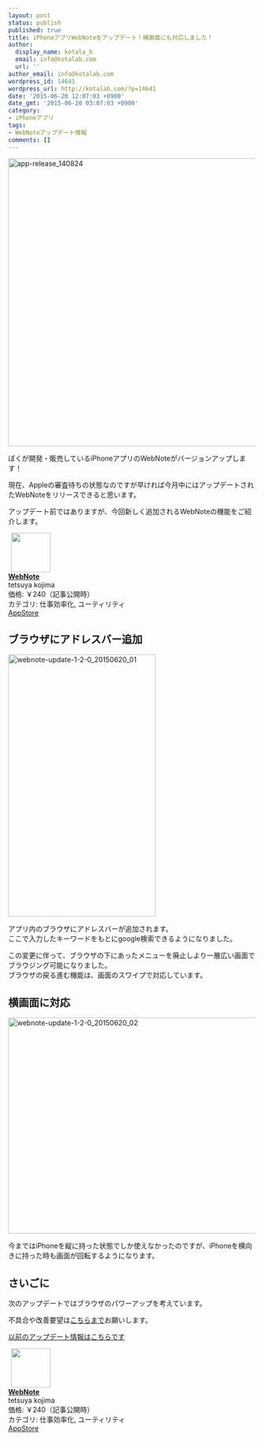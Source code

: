 ```yaml
---
layout: post
status: publish
published: true
title: iPhoneアプリWebNoteをアップデート！横画面にも対応しました！
author:
  display_name: kotala_b
  email: info@kotalab.com
  url: ''
author_email: info@kotalab.com
wordpress_id: 14641
wordpress_url: http://kotalab.com/?p=14641
date: '2015-06-20 12:07:03 +0900'
date_gmt: '2015-06-20 03:07:03 +0900'
category:
- iPhoneアプリ
tags:
- WebNoteアップデート情報
comments: []
---
```

<p><img src="http://kotalab.com/wp-content/uploads/app-release_140824.jpg" alt="app-release_140824" width="780" height="585" class="aligncenter size-full wp-image-13380" /></p>
<p>ぼくが開発・販売しているiPhoneアプリのWebNoteがバージョンアップします！</p>
<p>現在、Appleの審査待ちの状態なのですが早ければ今月中にはアップデートされたWebNoteをリリースできると思います。</p>
<p>アップデート前ではありますが、今回新しく追加されるWebNoteの機能をご紹介します。</p>
<div class="applink">
<div class="applinkimg"><a href="https://itunes.apple.com/jp/app/webnote/id911802747?mt=8&uo=4&at=10l4yU" rel="nofollow" target="_blank"><img hspace="6" src="http://is2.mzstatic.com/image/pf/us/r30/Purple5/v4/03/2a/74/032a7441-60be-9149-7025-d19b7bbf109e/mzl.nqisizax.png" width="80" /></a></div>
<div class="applinktext">
<div class="applinktitle"><strong><a href="https://itunes.apple.com/jp/app/webnote/id911802747?mt=8&uo=4&at=10l4yU" rel="nofollow" target="_blank">WebNote</a></strong></div>
<div class="applinkinfo">tetsuya kojima</div>
<div class="applinkinfo">価格: ￥240（記事公開時）</div>
<div class="applinkinfo">カテゴリ: 仕事効率化, ユーティリティ</div>
</div>
<div class="clear"></div>
<div class="appstorelink"><a href="https://itunes.apple.com/jp/app/webnote/id911802747?mt=8&uo=4&at=10l4yU" rel="nofollow" target="_blank">AppStore</a></div>
</div>
<p><!--more--></p>
<h2>ブラウザにアドレスバー追加</h2>
<p><img src="http://kotalab.com/wp-content/uploads/2015/06/webnote-update-1-2-0_20150620_01-300x533.jpg" alt="webnote-update-1-2-0_20150620_01" width="300" height="533" class="aligncenter size-medium wp-image-14644" /></p>
<p>アプリ内のブラウザにアドレスバーが追加されます。<br />
ここで入力したキーワードをもとにgoogle検索できるようになりました。</p>
<p>この変更に伴って、ブラウザの下にあったメニューを廃止しより一層広い画面でブラウジング可能になりました。<br />
ブラウザの戻る進む機能は、画面のスワイプで対応しています。</p>
<h2>横画面に対応</h2>
<p><img src="http://kotalab.com/wp-content/uploads/2015/06/webnote-update-1-2-0_20150620_02-780x439.jpg" alt="webnote-update-1-2-0_20150620_02" width="780" height="439" class="aligncenter size-large wp-image-14643" /></p>
<p>今まではiPhoneを縦に持った状態でしか使えなかったのですが、iPhoneを横向きに持った時も画面が回転するようになります。</p>
<h2>さいごに</h2>
<p>次のアップデートではブラウザのパワーアップを考えています。</p>
<p>不具合や改善要望は<a href="http://kotalab.com/contact">こちらまで</a>お願いします。</p>
<p><a href="http://kotalab.com/webnote-update-110">以前のアップデート情報はこちらです</a></p>
<div class="applink">
<div class="applinkimg"><a href="https://itunes.apple.com/jp/app/webnote/id911802747?mt=8&uo=4&at=10l4yU" rel="nofollow" target="_blank"><img hspace="6" src="http://is2.mzstatic.com/image/pf/us/r30/Purple5/v4/03/2a/74/032a7441-60be-9149-7025-d19b7bbf109e/mzl.nqisizax.png" width="80" /></a></div>
<div class="applinktext">
<div class="applinktitle"><strong><a href="https://itunes.apple.com/jp/app/webnote/id911802747?mt=8&uo=4&at=10l4yU" rel="nofollow" target="_blank">WebNote</a></strong></div>
<div class="applinkinfo">tetsuya kojima</div>
<div class="applinkinfo">価格: ￥240（記事公開時）</div>
<div class="applinkinfo">カテゴリ: 仕事効率化, ユーティリティ</div>
</div>
<div class="clear"></div>
<div class="appstorelink"><a href="https://itunes.apple.com/jp/app/webnote/id911802747?mt=8&uo=4&at=10l4yU" rel="nofollow" target="_blank">AppStore</a></div>
</div>
